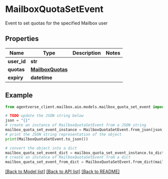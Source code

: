 # MailboxQuotaSetEvent

Event to set quotas for the specified Mailbox user

## Properties

Name | Type | Description | Notes
------------ | ------------- | ------------- | -------------
**user_id** | **str** |  | 
**quotas** | [**MailboxQuotas**](MailboxQuotas.md) |  | 
**expiry** | **datetime** |  | 

## Example

```python
from agentverse_client.mailbox.aio.models.mailbox_quota_set_event import MailboxQuotaSetEvent

# TODO update the JSON string below
json = "{}"
# create an instance of MailboxQuotaSetEvent from a JSON string
mailbox_quota_set_event_instance = MailboxQuotaSetEvent.from_json(json)
# print the JSON string representation of the object
print(MailboxQuotaSetEvent.to_json())

# convert the object into a dict
mailbox_quota_set_event_dict = mailbox_quota_set_event_instance.to_dict()
# create an instance of MailboxQuotaSetEvent from a dict
mailbox_quota_set_event_from_dict = MailboxQuotaSetEvent.from_dict(mailbox_quota_set_event_dict)
```
[[Back to Model list]](../README.md#documentation-for-models) [[Back to API list]](../README.md#documentation-for-api-endpoints) [[Back to README]](../README.md)


